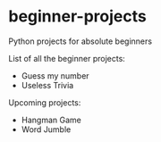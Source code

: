 # beginner-projects
Python projects for absolute beginners

List of all the beginner projects:
* Guess my number
* Useless Trivia

Upcoming projects:
* Hangman Game
* Word Jumble